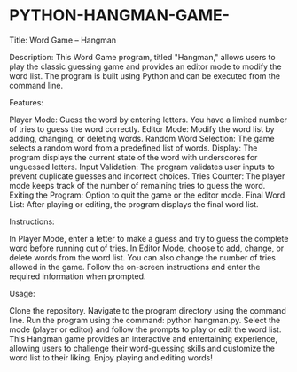 # PYTHON-HANGMAN-GAME-

Title: Word Game – Hangman 

Description:
This Word Game program, titled "Hangman," allows users to play the classic guessing game and provides an editor mode to modify the word list. The program is built using Python and can be executed from the command line.

Features:

Player Mode: Guess the word by entering letters. You have a limited number of tries to guess the word correctly.
Editor Mode: Modify the word list by adding, changing, or deleting words.
Random Word Selection: The game selects a random word from a predefined list of words.
Display: The program displays the current state of the word with underscores for unguessed letters.
Input Validation: The program validates user inputs to prevent duplicate guesses and incorrect choices.
Tries Counter: The player mode keeps track of the number of remaining tries to guess the word.
Exiting the Program: Option to quit the game or the editor mode.
Final Word List: After playing or editing, the program displays the final word list.


Instructions:

In Player Mode, enter a letter to make a guess and try to guess the complete word before running out of tries.
In Editor Mode, choose to add, change, or delete words from the word list. You can also change the number of tries allowed in the game.
Follow the on-screen instructions and enter the required information when prompted.


Usage:

Clone the repository.
Navigate to the program directory using the command line.
Run the program using the command: python hangman.py.
Select the mode (player or editor) and follow the prompts to play or edit the word list.
This Hangman game provides an interactive and entertaining experience, allowing users to challenge their word-guessing skills and customize the word list to their liking. Enjoy playing and editing words!
